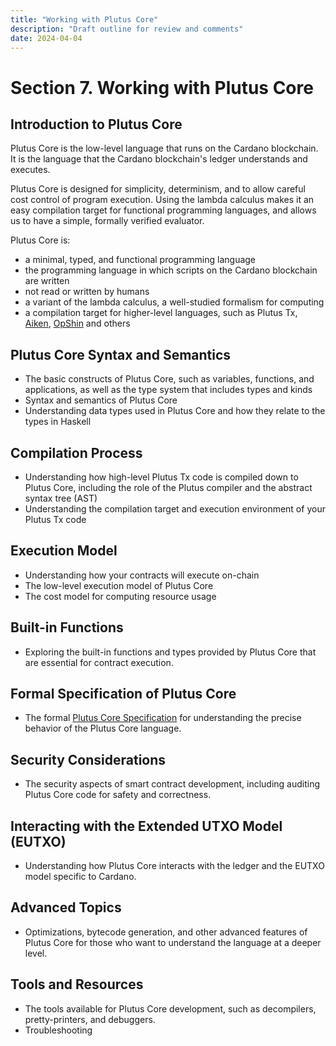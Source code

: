 ```yaml
---
title: "Working with Plutus Core"
description: "Draft outline for review and comments"
date: 2024-04-04
---
```


# Section 7. Working with Plutus Core

## Introduction to Plutus Core

Plutus Core is the low-level language that runs on the Cardano blockchain. 
It is the language that the Cardano blockchain's ledger understands and executes.

Plutus Core is designed for simplicity, determinism, and to allow careful cost control of program execution. 
Using the lambda calculus makes it an easy compilation target for functional programming languages, and allows us to have a simple, formally verified evaluator.

Plutus Core is: 
- a minimal, typed, and functional programming language 
- the programming language in which scripts on the Cardano blockchain are written 
- not read or written by humans 
- a variant of the lambda calculus, a well-studied formalism for computing
- a compilation target for higher-level languages, such as Plutus Tx, [Aiken](https://aiken-lang.org/), [OpShin](https://github.com/OpShin/opshin) and others 

## Plutus Core Syntax and Semantics
- The basic constructs of Plutus Core, such as variables, functions, and applications, as well as the type system that includes types and kinds
- Syntax and semantics of Plutus Core
- Understanding data types used in Plutus Core and how they relate to the types in Haskell

## Compilation Process
- Understanding how high-level Plutus Tx code is compiled down to Plutus Core, including the role of the Plutus compiler and the abstract syntax tree (AST)
- Understanding the compilation target and execution environment of your Plutus Tx code

## Execution Model
- Understanding how your contracts will execute on-chain
- The low-level execution model of Plutus Core 
- The cost model for computing resource usage

## Built-in Functions
- Exploring the built-in functions and types provided by Plutus Core that are essential for contract execution.

## Formal Specification of Plutus Core
- The formal [Plutus Core Specification](https://ci.iog.io/job/input-output-hk-plutus/master/x86_64-linux.packages.plutus-core-spec/latest/download/1) for understanding the precise behavior of the Plutus Core language.

## Security Considerations
- The security aspects of smart contract development, including auditing Plutus Core code for safety and correctness.

## Interacting with the Extended UTXO Model (EUTXO)
- Understanding how Plutus Core interacts with the ledger and the EUTXO model specific to Cardano.

## Advanced Topics
- Optimizations, bytecode generation, and other advanced features of Plutus Core for those who want to understand the language at a deeper level.

## Tools and Resources
- The tools available for Plutus Core development, such as decompilers, pretty-printers, and debuggers.
- Troubleshooting
